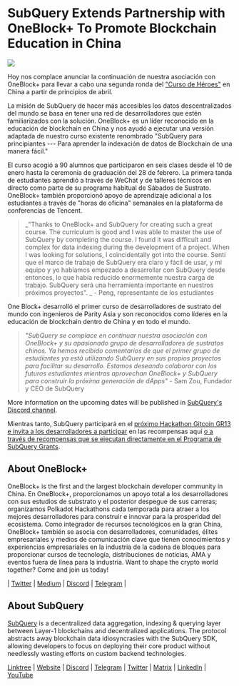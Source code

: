 # SubQuery Extends Partnership with OneBlock+ To Promote Blockchain Education in China

![](https://miro.medium.com/max/1400/0*vr-DzLokDkkiY4ss)

Hoy nos complace anunciar la continuación de nuestra asociación con OneBlock+ para llevar a cabo una segunda ronda del ["Curso de Héroes"](https://doc.subquery.network/academy/herocourse/) en China a partir de principios de abril.

La misión de SubQuery de hacer más accesibles los datos descentralizados del mundo se basa en tener una red de desarrolladores que estén familiarizados con la solución. OneBlock+ es un líder reconocido en la educación de blockchain en China y nos ayudó a ejecutar una versión adaptada de nuestro curso existente renombrado "SubQuery para principiantes --- Para aprender la indexación de datos de Blockchain de una manera fácil."

El curso acogió a 90 alumnos que participaron en seis clases desde el 10 de enero hasta la ceremonia de graduación del 28 de febrero. La primera tanda de estudiantes aprendió a través de WeChat y de talleres técnicos en directo como parte de su programa habitual de Sábados de Sustrato. OneBlock+ también proporcionó apoyo de aprendizaje adicional a los estudiantes a través de "horas de oficina" semanales en la plataforma de conferencias de Tencent.

> _"Thanks to OneBlock+ and SubQuery for creating such a great course. The curriculum is good and I was able to master the use of SubQuery by completing the course. I found it was difficult and complex for data indexing during the development of a project. When I was looking for solutions, I coincidentally got into the course. Sentí que el marco de trabajo de SubQuery era claro y fácil de usar, y mi equipo y yo habíamos empezado a desarrollar con SubQuery desde entonces, lo que había reducido enormemente nuestra carga de trabajo. SubQuery será una herramienta importante en nuestros próximos proyectos". _ - Peng, representante de los estudiantes

One Block+ desarrolló el primer curso de desarrolladores de sustrato del mundo con ingenieros de Parity Asia y son reconocidos como líderes en la educación de blockchain dentro de China y en todo el mundo.

> _"SubQuery se complace en continuar nuestra asociación con OneBlock+ y su apasionado grupo de desarrolladores de sustratos chinos. Ya hemos recibido comentarios de que el primer grupo de estudiantes ya está utilizando SubQuery en sus propios proyectos para facilitar su desarrollo. Estamos deseando colaborar con los futuros estudiantes mientras aprovechan OneBlock+ y SubQuery para construir la próxima generación de dApps"_ - Sam Zou, Fundador y CEO de SubQuery

More information on the upcoming dates will be published in [SubQuery's Discord channel](https://discord.com/invite/78zg8aBSMG).

Mientras tanto, SubQuery participará en el [próximo Hackathon Gitcoin GR13 e invita a los desarrolladores a participar](https://gitcoin.co/hackathon/gr13/onboard) en las recompensas aquí [o a través de recompensas que se ejecutan directamente en el Programa de SubQuery Grants](https://subquery.network/grants).

## About OneBlock+

OneBlock+ is the first and the largest blockchain developer community in China. En OneBlock+, proporcionamos un apoyo total a los desarrolladores con sus estudios de substrato y el posterior despegue de sus carreras; organizamos Polkadot Hackathons cada temporada para atraer a los mejores desarrolladores para construir e innovar para la prosperidad del ecosistema. Como integrador de recursos tecnológicos en la gran China, OneBlock+ también se asocia con desarrolladores, comunidades, élites empresariales y medios de comunicación clave que tienen conocimientos y experiencias empresariales en la industria de la cadena de bloques para proporcionar cursos de tecnología, distribuciones de noticias, AMA y eventos fuera de línea para la industria. Want to shape the crypto world together? Come and join us today!

| [Twitter](https://mobile.twitter.com/oneblock_) | [Medium](https://medium.com/@OneBlockplus?p=5a6193755f9b) | [Discord](https://discord.gg/5aWx6Rch) | [Telegram](https://t.me/oneblock_dev) |

## About SubQuery

[SubQuery](https://subquery.network) is a decentralized data aggregation, indexing & querying layer between Layer-1 blockchains and decentralized applications. The protocol abstracts away blockchain data idiosyncrasies with the SubQuery SDK, allowing developers to focus on deploying their core product without needlessly wasting efforts on custom backend technologies.

​​[Linktree](https://linktr.ee/subquerynetwork) | [Website](https://subquery.network/) | [Discord](https://discord.com/invite/78zg8aBSMG) | [Telegram](https://t.me/subquerynetwork) | [Twitter](https://twitter.com/subquerynetwork) | [Matrix](https://matrix.to/#/#subquery:matrix.org) | [LinkedIn](https://www.linkedin.com/company/subquery) | [YouTube](https://www.youtube.com/channel/UCi1a6NUUjegcLHDFLr7CqLw)
